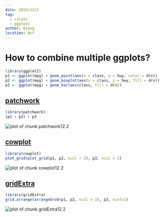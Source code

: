 ```yaml
---
date: 2019/12/2
tag:
  - rstats
  - ggplot2
author: Qiang
location: Buf
---
```


# How to combine multiple ggplots?


```r
library(ggplot2)
p1 <- ggplot(mpg) + geom_point(aes(x = class, y = hwy, color = drv))
p2 <- ggplot(mpg) + geom_boxplot(aes(x = class, y = hwy, fill = drv))
p3 <- ggplot(mpg) + geom_bar(aes(class, fill = drv))
```

## [patchwork](https://patchwork.data-imaginist.com/)

```r
library(patchwork)
(p1 + p2) / p3
```

![plot of chunk patchwork12.2](/figure/patchwork12.2-1.png)

## [cowplot](https://cran.r-project.org/web/packages/cowplot/vignettes/introduction.html)

```r
library(cowplot)
plot_grid(plot_grid(p1, p2, ncol = 2), p3, ncol = 1)
```

![plot of chunk cowplot12.2](/figure/cowplot12.2-1.png)

## [gridExtra](https://cran.r-project.org/web/packages/gridExtra/vignettes/arrangeGrob.html)

```r
library(gridExtra)
grid.arrange(arrangeGrob(p1, p2, ncol = 2), p3, ncol=1)
```

![plot of chunk gridExtra12.2](/figure/gridExtra12.2-1.png)
